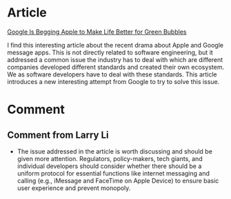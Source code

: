 # Article
[Google Is Begging Apple to Make Life Better for Green Bubbles](https://www.vice.com/en/article/wxngb9/google-is-begging-apple-to-make-life-better-for-green-bubbles)

I find this interesting article about the recent drama about Apple and Google message apps. This is not directly related to software engineering, but it addressed a common issue the industry has to deal with which are different companies developed different standards and created their own ecosystem. We as software developers have to deal with these standards. This article introduces a new interesting attempt from Google to try to solve this issue. 

# Comment
<!---
# Git Practice
A simple project to practice a few git/github workflows.  Replace the contents of this file with the contents indicated in the [instructions](./instructions.md).
-->

## Comment from Larry Li

- The issue addressed in the article is worth discussing and should be given more attention. Regulators, policy-makers, tech giants, and individual developers should consider whether there should be a uniform protocol for essential functions like internet messaging and calling (e.g., iMessage and FaceTime on Apple Device) to ensure basic user experience and prevent monopoly.